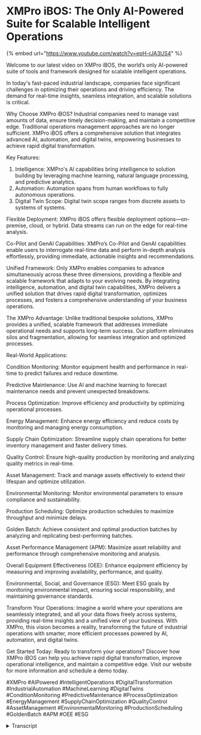 # XMPro iBOS: The Only AI-Powered Suite for Scalable Intelligent Operations

{% embed url="https://www.youtube.com/watch?v=epH-rJA3US4" %}

Welcome to our latest video on XMPro iBOS, the world’s only AI-powered suite of tools and framework designed for scalable intelligent operations.

In today's fast-paced industrial landscape, companies face significant challenges in optimizing their operations and driving efficiency. The demand for real-time insights, seamless integration, and scalable solutions is critical.

Why Choose XMPro iBOS? Industrial companies need to manage vast amounts of data, ensure timely decision-making, and maintain a competitive edge. Traditional operations management approaches are no longer sufficient. XMPro iBOS offers a comprehensive solution that integrates advanced AI, automation, and digital twins, empowering businesses to achieve rapid digital transformation.

Key Features:

1. Intelligence: XMPro's AI capabilities bring intelligence to solution building by leveraging machine learning, natural language processing, and predictive analytics.
2. Automation: Automation spans from human workflows to fully autonomous operations.
3. Digital Twin Scope: Digital twin scope ranges from discrete assets to systems of systems.

Flexible Deployment: XMPro iBOS offers flexible deployment options—on-premise, cloud, or hybrid. Data streams can run on the edge for real-time analysis.

Co-Pilot and GenAI Capabilities: XMPro’s Co-Pilot and GenAI capabilities enable users to interrogate real-time data and perform in-depth analysis effortlessly, providing immediate, actionable insights and recommendations.

Unified Framework: Only XMPro enables companies to advance simultaneously across these three dimensions, providing a flexible and scalable framework that adapts to your evolving needs. By integrating intelligence, automation, and digital twin capabilities, XMPro delivers a unified solution that drives rapid digital transformation, optimizes processes, and fosters a comprehensive understanding of your business operations.

The XMPro Advantage: Unlike traditional bespoke solutions, XMPro provides a unified, scalable framework that addresses immediate operational needs and supports long-term success. Our platform eliminates silos and fragmentation, allowing for seamless integration and optimized processes.

Real-World Applications:

Condition Monitoring: Monitor equipment health and performance in real-time to predict failures and reduce downtime.

Predictive Maintenance: Use AI and machine learning to forecast maintenance needs and prevent unexpected breakdowns.

Process Optimization: Improve efficiency and productivity by optimizing operational processes.

Energy Management: Enhance energy efficiency and reduce costs by monitoring and managing energy consumption.

Supply Chain Optimization: Streamline supply chain operations for better inventory management and faster delivery times.

Quality Control: Ensure high-quality production by monitoring and analyzing quality metrics in real-time.

Asset Management: Track and manage assets effectively to extend their lifespan and optimize utilization.

Environmental Monitoring: Monitor environmental parameters to ensure compliance and sustainability.

Production Scheduling: Optimize production schedules to maximize throughput and minimize delays.

Golden Batch: Achieve consistent and optimal production batches by analyzing and replicating best-performing batches.

Asset Performance Management (APM): Maximize asset reliability and performance through comprehensive monitoring and analysis.

Overall Equipment Effectiveness (OEE): Enhance equipment efficiency by measuring and improving availability, performance, and quality.

Environmental, Social, and Governance (ESG): Meet ESG goals by monitoring environmental impact, ensuring social responsibility, and maintaining governance standards.

Transform Your Operations: Imagine a world where your operations are seamlessly integrated, and all your data flows freely across systems, providing real-time insights and a unified view of your business. With XMPro, this vision becomes a reality, transforming the future of industrial operations with smarter, more efficient processes powered by AI, automation, and digital twins.

Get Started Today: Ready to transform your operations? Discover how XMPro iBOS can help you achieve rapid digital transformation, improve operational intelligence, and maintain a competitive edge. Visit our website for more information and schedule a demo today.

\#XMPro #AIPowered #IntelligentOperations #DigitalTransformation #IndustrialAutomation #MachineLearning #DigitalTwins #ConditionMonitoring #PredictiveMaintenance #ProcessOptimization #EnergyManagement #SupplyChainOptimization #QualityControl #AssetManagement #EnvironmentalMonitoring #ProductionScheduling #GoldenBatch #APM #OEE #ESG

<details>

<summary>Transcript</summary>

\[Music]

hello and welcome in today's fast-paced

industrial landscape companies face

significant challenges as they strive to

optimize their operations and drive

efficiency the demand for real-time

insights seamless integration and

scalable Solutions has never been more

critical industri companies are under

constant pressure to build new

intelligent operations and process

Solutions such as condition monitoring

predictive maintenance process

optimization and

more they need to manage vast amounts of

data from various sources ensure timely

and accurate decision-making and

maintain a Competitive Edge in a rapidly

evolving Market however realizing these

objectives is far from straightforward

the complexity of modern industrial

operations means that data is often

siloed processes are fragmented and

real-time visibility is lacking these

issues hinder the ability to make

informed decisions and optimize

operations

effectively traditional operations

management approaches are no longer

sufficient many businesses still rely

heavily on manual rule-based systems for

their operational processes these

outdated methods lead to operational

inefficiencies limited insights and a

competitive disadvantage the skill

shortage further exacerbates these

issues making it clear that sticking

with updated processes is

unsustainable to tackle these challenges

many companies rely on point Solutions

and specialist Consultants to build

bespoke systems tailored to specific

operational

needs these custom Solutions are often

designed to address immediate issues but

they come with inherent

limitations one of the primary

challenges is the theory of constraints

as these bespoke Solutions are developed

they frequently solve one bottleneck

only to reveal a new one requiring

additional Solutions

moreover as new Solutions are required

the problem intensifies each new system

solution is typically built

independently and lacks interoperability

with existing tools this creates a

complex web of disconnected systems that

fail to provide cohesive operational

insights over time maintaining and

scaling these disparate Solutions

becomes increasingly challenging and

expensive what is needed is a

comprehensive integrated framework that

can seamlessly unify these Solutions it

also needs to provide the tools and

capabilities for subject matter experts

and Consultants to build and compose

these Solutions in a scalable integrated

and composable way introducing XM Pro

the world's only AI powered intelligent

business operation Suite that enables

companies to rapidly compose Integrated

Solutions at scale XM Pro stands out by

offering a suite of foundational

capabilities that are trustworthy secure

integrated interoperable real time and

event

driven these features form the Bedrock

of our platform ensuring that your

operations are built on a reliable and

robust

framework let's have a look at this use

case Matrix to illustrate how xent Pro

empowers companies to grow across three

critical Dimensions intelligence

Automation and digital twins scove the

first AIS intelligence spans from

rule-based systems to Advanced Ai and

generative AI XM Pro's AI capabilities

bring intelligence to solution building

by leveraging Machine learning natural

language processing and Predictive

Analytics our platform supports

proactive decision-making anomy

detection and predictive maintenance

through advanced AI

Technologies now looking at the second

axis automation covers everything from

Human workflows to event streams and

robotic process automation RPA

culminating in fully autonomous

operations xmos automation tools

streamline and automate processes

reducing manual intervention and

increasing efficiency

our platform supports event-driven

Automation and integrates seamlessly

with RPA Technologies allowing you to

automate routine tasks and focus on

strategic

initiatives finally the third axis

digital twin scope ranges from discrete

assets to composite assemblies and

complex systems of systems X and Pro's

digital twin capabilities allow you to

create comprehensive digital

representations of physical assets and

systems providing unparalleled

visibility and

control these digital twins enable

real-time monitoring simulation and

optimization enhancing your ability to

manage and optimize operations our

digital twin technology ensures that

every aspect of your operations is

visible and controllable in real time

only s and pro enables companies to

advance simultaneously across these

three dimensions providing a flexible

and scalable framework that adapts to

your evolving

needs this unique capability to grow an

intelligence Automation and scope sets

XM Pro part ensuring that you stay

competitive and thrive in a rapidly

evolving Market want to know more reach

out to the xen pro team and we will

gladly assist you

</details>

